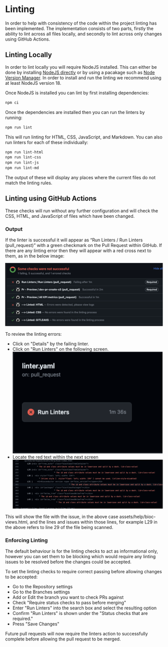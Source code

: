 # Linting

In order to help with consistency of the code within the project linting has been implemented. The implementation consists of two parts, firstly the ability to lint across all files locally, and secondly to lint across only changes using GitHub Actions.

## Linting Locally

In order to lint locally you will require NodeJS installed. This can either be done by installing [NodeJS directly](https://nodejs.org/en) or by using a pacakage such as [Node Version Manager](https://github.com/nvm-sh/nvm). In order to install and run the linting we recommend using at least NodeJS version 18.

Once NodeJS is installed you can lint by first installing dependencies:

```sh
npm ci
```

Once the dependencies are installed then you can run the linters by running:

```sh
npm run lint
```

This will run linting for HTML, CSS, JavaScript, and Markdown. You can also run linters for each of these individually:

```sh
npm run lint-html
npm run lint-css
npm run lint-js
npm run lint-md
```

The output of these will display any places where the current files do not match the linting rules.

## Linting using GitHub Actions

These checks will run without any further configuration and will check the CSS, HTML, and JavaScript of files which have been changed.

### Output

If the linter is successful it will appear as “Run Linters / Run Linters (pull_request)” with a green checkmark on the Pull Request within GitHub. If there are any linting error then they will appear with a red cross next to them, as in the below image:

![Unsuccessful Linting Output](images/linting-errors-pr.png)

To review the linting errors:

* Click on "Details" by the failing linter.
* Click on "Run Linters" on the following screen.
![Run linters view](images/linting-action.png)
* Locate the red text within the next screen
![Error messages](images/linting-output.png)

This will show the file with the issue, in the above case assets/help/bioc-views.html, and the lines and issues within those lines, for example L29 in the above refers to line 29 of the file being scanned.


### Enforcing Linting

The default behaviour is for the linting checks to act as informational only, however you can set them to be blocking which would require any linting issues to be resolved before the changes could be accepted.

To set the linting checks to require correct passing before allowing changes to be accepted:

* Go to the Repository settings
* Go to the Branches settings
* Add or Edit the branch you want to check PRs against
* Check "Require status checks to pass before merging"
* Enter "Run Linters" into the search box and select the resulting option
* Confirm "Run Linters" is shown under the "Status checks that are required."
* Press "Save Changes"

Future pull requests will now require the linters action to successfully complete before allowing the pull request to be merged.
